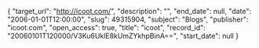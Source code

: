 {
  "target_url": "http://icoot.com/", 
  "description": "", 
  "end_date": null, 
  "date": "2006-01-01T12:00:00", 
  "slug": 49315904, 
  "subject": "Blogs", 
  "publisher": "icoot.com", 
  "open_access": true, 
  "title": "icoot", 
  "record_id": "20060101T120000/V3Ku6UklE8kUmZYkhpBinA==", 
  "start_date": null
}

